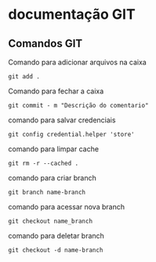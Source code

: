 # documentação GIT

## Comandos GIT

Comando para adicionar arquivos na caixa

    git add .                

Comando para fechar a caixa

    git commit - m "Descrição do comentario"

comando para salvar credenciais

    git config credential.helper 'store'

comando para limpar cache
    
    git rm -r --cached .

comando para criar branch

    git branch name-branch

comando para acessar nova branch

    git checkout name_branch

comando para deletar branch

    git checkout -d name-branch
